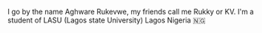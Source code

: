 I go by the name Aghware Rukevwe, my friends call me Rukky or KV. I'm a student of LASU (Lagos state University) Lagos Nigeria 🇳🇬 
